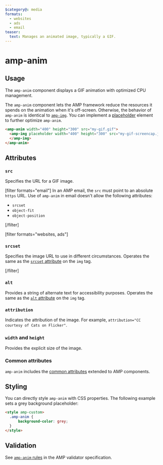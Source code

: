 ```yaml
---
$category@: media
formats:
  - websites
  - ads
  - email
teaser:
  text: Manages an animated image, typically a GIF.
---
```


# amp-anim

## Usage

The `amp-anim` component displays a GIF animation with optimized CPU management.

The `amp-anim` component lets the AMP framework reduce the resources it spends
on the animation when it's off-screen. Otherwise, the behavior of `amp-anim` is
identical to [`amp-img`](https://amp.dev/documentation/components/amp-img/). You
can implement a [placeholder](https://amp.dev/documentation/guides-and-tutorials/develop/style_and_layout/placeholders/)
element to further optimize `amp-anim`.

```html
<amp-anim width="400" height="300" src="my-gif.gif">
  <amp-img placeholder width="400" height="300" src="my-gif-screencap.jpg">
  </amp-img>
</amp-anim>
```

## Attributes

### `src`

Specifies the URL for a GIF image.

[filter formats="email"]
In an AMP email, the `src` must point to an absolute `https` URL. Use of
`amp-anim` in email doesn't allow the following attributes:

-   `srcset`
-   `object-fit`
-   `object-position`

[/filter]

[filter formats="websites, ads"]

### `srcset`

Specifies the image URL to use in different circumstances. Operates the same as
the [`srcset` attribute](https://developer.mozilla.org/en-US/docs/Web/HTML/Element/img#attr-srcset)
on the `img` tag.

[/filter]

### `alt`

Provides a string of alternate text for accessibility purposes. Operates the
same as the [`alt` attribute](https://www.w3schools.com/tags/att_img_alt.asp) on
the `img` tag.

### `attribution`

Indicates the attribution of the image. For example, `attribution="CC courtesy of Cats on Flicker"`.

### `width` and `height`

Provides the explicit size of the image.

### Common attributes

`amp-anim` includes the
[common attributes](https://amp.dev/documentation/guides-and-tutorials/learn/common_attributes)
extended to AMP components.

## Styling

You can directly style `amp-anim` with CSS properties. The following example sets
a grey background placeholder:

```html
<style amp-custom>
  .amp-anim {
      background-color: grey;
  }
</style>
```

## Validation

See [`amp-anim` rules](https://github.com/ampproject/amphtml/blob/main/extensions/amp-anim/validator-amp-anim.protoascii)
in the AMP validator specification.
